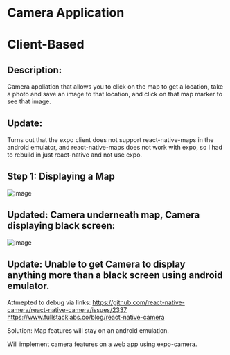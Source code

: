 # Camera Application 
# Client-Based

## Description:
Camera appliation that allows you to click on the map to get a location, take a photo and save an image to that location, and click on that map marker to see that image.

## Update:
Turns out that the expo client does not support react-native-maps in the android emulator, and react-native-maps does not work with expo, so I had to rebuild in just react-native and not use expo.


## Step 1: Displaying a Map
![image](https://user-images.githubusercontent.com/55038099/116816559-74208400-ab30-11eb-9eb4-7245509d4a14.png)

## Updated: Camera underneath map, Camera displaying black screen:
![image](https://user-images.githubusercontent.com/55038099/116818335-e39a7180-ab38-11eb-9f24-d95ee4fa3796.png)

## Update: Unable to get Camera to display anything more than a black screen using android emulator. 
Attmepted to debug via links:
https://github.com/react-native-camera/react-native-camera/issues/2337
https://www.fullstacklabs.co/blog/react-native-camera


Solution:
Map features will stay on an android emulation. 

Will implement camera features on a web app using expo-camera.

